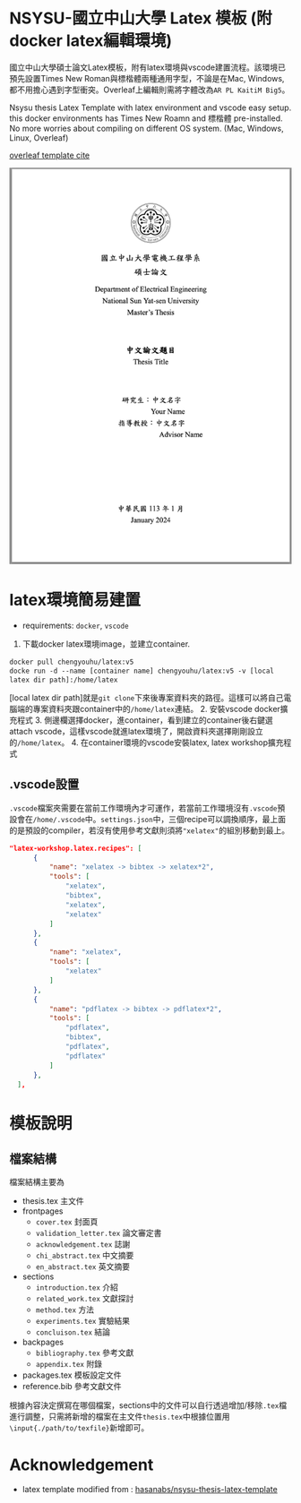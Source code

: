 # NSYSU-國立中山大學 Latex 模板 (附docker latex編輯環境)
國立中山大學碩士論文Latex模板，附有latex環境與vscode建置流程。該環境已預先設置Times New Roman與標楷體兩種通用字型，不論是在Mac, Windows, 都不用擔心遇到字型衝突。Overleaf上編輯則需將字體改為`AR PL KaitiM Big5`。

Nsysu thesis Latex Template with latex environment and vscode easy setup. this docker environments has Times New Roamn and 標楷體 pre-installed. No more worries about compiling on different OS system. (Mac, Windows, Linux, Overleaf)

[overleaf template cite](https://www.overleaf.com/latex/templates/guo-li-zhong-shan-da-xue-nsysu-shuo-shi-lun-wen-mo-ban/pjkwmbnnndyd)

![pdf screenshot](Images/pdf_screenshot.png)
# latex環境簡易建置
- requirements: `docker`, `vscode` 
1. 下載docker latex環境image，並建立container.
```shell
docker pull chengyouhu/latex:v5
docke run -d --name [container name] chengyouhu/latex:v5 -v [local latex dir path]:/home/latex
```
[local latex dir path]就是`git clone`下來後專案資料夾的路徑。這樣可以將自己電腦端的專案資料夾跟container中的`/home/latex`連結。
2. 安裝vscode docker擴充程式
3. 側邊欄選擇docker，進container，看到建立的container後右鍵選attach vscode，這樣vscode就進latex環境了，開啟資料夾選擇剛剛設立的`/home/latex`。
4. 在container環境的vscode安裝latex, latex workshop擴充程式

## .vscode設置
`.vscode`檔案夾需要在當前工作環境內才可運作，若當前工作環境沒有`.vscode`預設會在`/home/.vscode`中。`settings.json`中，三個recipe可以調換順序，最上面的是預設的compiler，若沒有使用參考文獻則須將`"xelatex"`的組別移動到最上。
```json
"latex-workshop.latex.recipes": [
      {
          "name": "xelatex -> bibtex -> xelatex*2",
          "tools": [
              "xelatex",
              "bibtex",
              "xelatex",
              "xelatex"
          ]
      },
      {
          "name": "xelatex",
          "tools": [
              "xelatex"
          ]
      },
      {
          "name": "pdflatex -> bibtex -> pdflatex*2",
          "tools": [
              "pdflatex",
              "bibtex",
              "pdflatex",
              "pdflatex"
          ]
      },
  ],
```

# 模板說明
## 檔案結構
檔案結構主要為
- thesis.tex 主文件
- frontpages
  - `cover.tex` 封面頁
  - `validation_letter.tex` 論文審定書
  - `acknowledgement.tex` 誌謝
  - `chi_abstract.tex` 中文摘要
  - `en_abstract.tex` 英文摘要
- sections
  - `introduction.tex` 介紹
  - `related_work.tex` 文獻探討
  - `method.tex` 方法
  - `experiments.tex` 實驗結果
  - `concluison.tex` 結論
- backpages
  - `bibliography.tex` 參考文獻
  - `appendix.tex` 附錄
- packages.tex 模板設定文件
- reference.bib 參考文獻文件

根據內容決定撰寫在哪個檔案，sections中的文件可以自行透過增加/移除`.tex`檔進行調整，只需將新增的檔案在主文件`thesis.tex`中根據位置用`\input{./path/to/texfile}`新增即可。

# Acknowledgement
- latex template modified from : [hasanabs/nsysu-thesis-latex-template](https://github.com/hasanabs/nsysu-thesis-latex-template)
